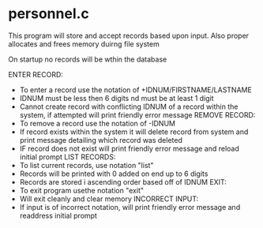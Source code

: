 # personnel.c
This program will store and accept records based upon input. Also proper allocates and frees memory duirng file system


On startup no records will be wthin the database


ENTER RECORD:
  - To enter a record use the notation of +IDNUM/FIRSTNAME/LASTNAME
  - IDNUM must be less then 6 digits nd must be at least 1 digit
  - Cannot create record with conflicting IDNUM of a record within the system, if attempted will print friendly error message
REMOVE RECORD:
  - To remove a record use the notation of -IDNUM
  - If record exists within the system it will delete record from system and print message detailing which record was deleted
  - IF record does not exist will print friendly error message and reload initial prompt
LIST RECORDS:
  - To list current records, use notation "list"
  - Records will be printed with 0 added on end up to 6 digits
  - Records are stored i ascending order based off of IDNUM
EXIT:
  - To exit program usethe notation "exit"
  - Will exit cleanly and clear memory
INCORRECT INPUT:
  - If input is of incorrect notation, will print friendly error message and readdress initial prompt
